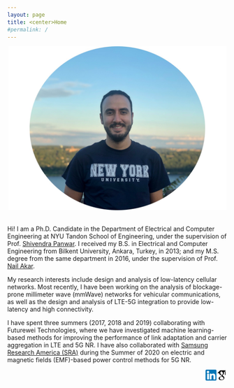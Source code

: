```yaml
---
layout: page
title: <center>Home
#permalink: /
---
```

<div style="text-align:center"><img src="assets/images/caglarphoto1.jpg" width="500" style="text-align:center"></div>
<br />

Hi! I am a Ph.D. Candidate in the Department of Electrical and Computer Engineering at NYU Tandon School of Engineering, under the supervision of Prof. [Shivendra Panwar](https://engineering.nyu.edu/faculty/shivendra-panwar). I received my B.S. in Electrical and Computer Engineering from Bilkent University, Ankara, Turkey, in 2013; and my M.S. degree from the same department in 2016, under the supervision of Prof. [Nail Akar](http://kilyos.ee.bilkent.edu.tr/~akar/).

My research interests include design and analysis of low-latency cellular networks. Most recently, I have been working on the analysis of blockage-prone millimeter wave (mmWave) networks for vehicular communications, as well as the design and analysis of LTE-5G integration to provide low-latency and high connectivity.

I have spent three summers (2017, 2018 and 2019) collaborating with Futurewei Technologies, where we have investigated machine learning-based methods for improving the performance of link adaptation and carrier aggregation in LTE and 5G NR. I have also collaborated with [Samsung Research America (SRA)](https://www.sra.samsung.com/life-at-sra/) during the Summer of 2020 on electric and magnetic fields (EMF)-based power control methods for 5G NR.

[<img align="right" src="assets/images/scholaricon.png" width="25">](https://scholar.google.com/citations?user=BNw1IM8AAAAJ&hl=en)
[<img align="right" src="assets/images/linkedinicon.png" width="25">](https://www.linkedin.com/in/caglar-tunc-6010ab59/)

